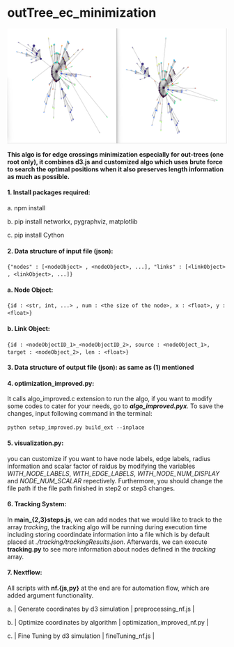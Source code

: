 # outTree_ec_minimization

<p align="center"><img  src="./1.png" alt="running_algo" width="800"/></p>

**This algo is for edge crossings minimization especially for out-trees (one root only), it combines d3.js and customized algo which uses brute force to search the optimal positions when it also preserves length information as much as possible.**

#### 1. Install packages required:

a. npm install

b. pip install networkx, pygraphviz, matplotlib

c. pip install Cython


#### 2. Data structure of input file (json):
`{"nodes" : [<nodeObject> , <nodeObject>, ...], "links" : [<linkObject> , <linkObject>, ...]}`

#### a. Node Object:
`{id : <str, int, ...> , num : <the size of the node>, x : <float>, y : <float>}`

#### b. Link Object:
`{id : <nodeObjectID_1>_<nodeObjectID_2>, source : <nodeObject_1>, target : <nodeObject_2>, len : <float>}`

#### 3. Data structure of output file (json): as same as (1) mentioned

#### 4. optimization_improved.py:
It calls algo_improved.c extension to run the algo, if you want to modify some codes to cater for your needs, go to ***algo_improved.pyx***. To save the changes, input following command in the terminal:

`python setup_improved.py build_ext --inplace`

#### 5. visualization.py:
you can customize if you want to have node labels, edge labels, radius information and scalar factor of raidus by modifying the variables *WITH_NODE_LABELS*, *WITH_EDGE_LABELS*, *WITH_NODE_NUM_DISPLAY* and *NODE_NUM_SCALAR* repectively. Furthermore, you should change the file path if the file path finished in step2 or step3 changes.

#### 6. Tracking System:
In **main_{2,3}steps.js**, we can add nodes that we would like to track to the array *tracking*, the tracking algo will be running during execution time including storing coordindate information into a file which is by default placed at *./tracking/trackingResults.json*. Afterwards, we can execute **tracking.py** to see more information about nodes defined in the *tracking* array.

#### 7. Nextflow:
All scripts with **nf.{js,py}** at the end are for automation flow, which are added argument functionality.

a. | Generate coordinates by d3 simulation | preprocessing_nf.js |

b. | Optimize coordinates by algorithm | optimization_improved_nf.py |

c. | Fine Tuning by d3 simulation | fineTuning_nf.js |
